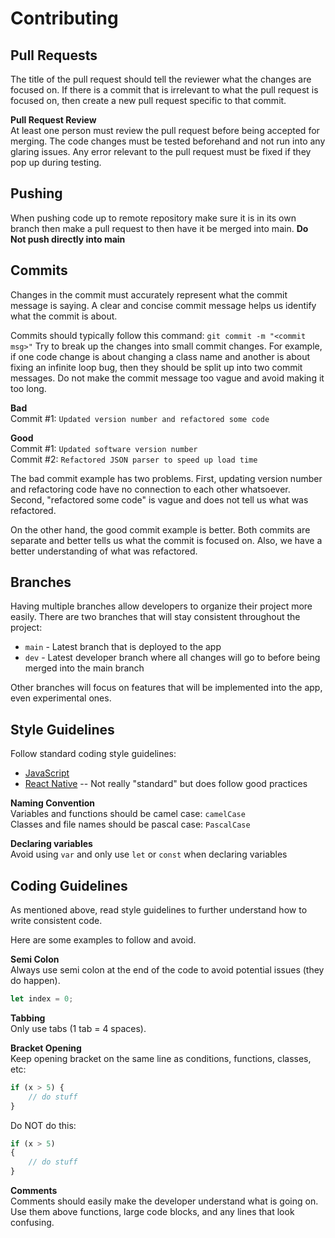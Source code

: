 # Contributing

  
## Pull Requests
The title of the pull request should tell the reviewer what the changes are focused on. If there is a commit that is irrelevant to what the pull request is focused on, then create a new pull request specific to that commit.

**Pull Request Review**<br>
At least one person must review the pull request before being accepted for merging. The code changes must be tested beforehand and not run into any glaring issues. Any error relevant to the pull request must be fixed if they pop up during testing.

## Pushing
When pushing code up to remote repository make sure it is in its own branch then make a pull request to then have it be merged into main. __Do Not push directly into main__

## Commits
Changes in the commit must accurately represent what the commit message is saying. A clear and concise commit message helps us identify what the commit is about.

Commits should typically follow this command: ```git commit -m "<commit msg>"```
Try to break up the changes into small commit changes. For example, if one code change is about changing a class name and another is about fixing an infinite loop bug, then they should be split up into two commit messages. Do not make the commit message too vague and avoid making it too long.

**Bad**<br>
Commit #1: ```Updated version number and refactored some code```

**Good**<br>
Commit #1: ```Updated software version number```<br>
Commit #2: ```Refactored JSON parser to speed up load time```

The bad commit example has two problems. First, updating version number and refactoring code have no connection to each other whatsoever. Second, "refactored some code" is vague and does not tell us what was refactored.

On the other hand, the good commit example is better. Both commits are separate and better tells us what the commit is focused on. Also, we have a better understanding of what was refactored.


## Branches
Having multiple branches allow developers to organize their project more easily. There are two branches that will stay consistent throughout the project:
* ```main``` - Latest branch that is deployed to the app
* ```dev``` - Latest developer branch where all changes will go to before being merged into the main branch

Other branches will focus on features that will be implemented into the app, even experimental ones.

## Style Guidelines
Follow standard coding style guidelines:
* [JavaScript](https://developer.mozilla.org/en-US/docs/MDN/Guidelines/Code_guidelines/JavaScript)
* [React Native](https://gilshaan.medium.com/react-native-coding-standards-and-best-practices-5b4b5c9f4076) -- Not really "standard" but does follow good practices

**Naming Convention**<br>
Variables and functions should be camel case: ```camelCase```<br>
Classes and file names should be pascal case: ```PascalCase```


**Declaring variables**<br>
Avoid using ```var``` and only use ```let``` or ```const``` when declaring variables


## Coding Guidelines
As mentioned above, read style guidelines to further understand how to write consistent code.

Here are some examples to follow and avoid.

**Semi  Colon**<br>
Always use semi colon at the end of the code to avoid potential issues (they do happen).
```js
let index = 0;
```

**Tabbing**<br>
Only use tabs (1 tab = 4 spaces).

**Bracket Opening**<br>
Keep opening bracket on the same line as conditions, functions, classes, etc:
```js
if (x > 5) {
	// do stuff
}
```
Do NOT do this:
```js
if (x > 5)
{
	// do stuff
}
```

**Comments**<br>
Comments should easily make the developer understand what is going on. Use them above functions, large code blocks, and any lines that look confusing.
